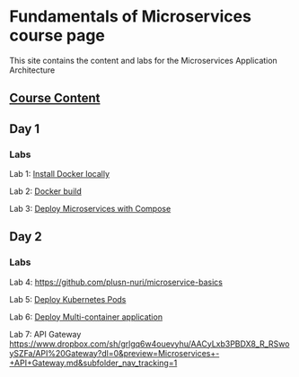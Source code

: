 # Fundamentals of Microservices course page 

This site contains the content and labs for the Microservices Application Architecture

## [Course Content](http://bit.ly/fun-istio-slides)

## Day 1 

### Labs

Lab 1: [Install Docker locally](labs/01-docker-daemon)

Lab 2: [Docker build](labs/02-docker-build/)   

Lab 3: [Deploy Microservices with Compose](labs/03-compose) 



## Day 2

### Labs 
Lab 4: https://github.com/plusn-nuri/microservice-basics

Lab 5: [Deploy Kubernetes Pods](labs/04-pods)

Lab 6: [Deploy Multi-container application](labs/05-multi)

Lab 7: API Gateway https://www.dropbox.com/sh/grlgq6w4ouevyhu/AACyLxb3PBDX8_R_RSwoySZFa/API%20Gateway?dl=0&preview=Microservices+-+API+Gateway.md&subfolder_nav_tracking=1
